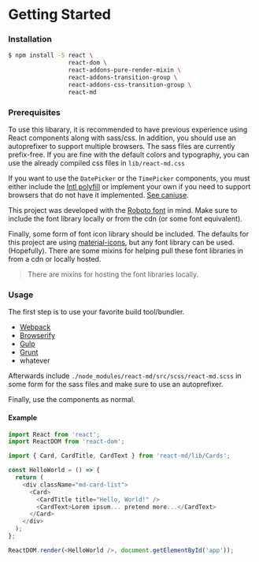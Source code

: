 # Getting Started

### Installation

```bash
$ npm install -S react \
                 react-dom \
                 react-addons-pure-render-mixin \
                 react-addons-transition-group \
                 react-addons-css-transition-group \
                 react-md
```

### Prerequisites

To use this libarary, it is recommended to have previous experience using React
components along with sass/css. In addition, you should use an autoprefixer to
support multiple browsers. The sass files are currently prefix-free. If you are
fine with the default colors and typography, you can use the already compiled
css files in `lib/react-md.css`

If you want to use the `DatePicker` or the `TimePicker` components, you must either
include the [Intl polyfill](https://github.com/andyearnshaw/Intl.js/) or implement
your own if you need to support browsers that do not have it implemented.
[See caniuse](http://caniuse.com/#search=intl).

This project was developed with the [Roboto font](https://www.google.com/fonts/specimen/Roboto)
in mind.  Make sure to include the font library locally or from the cdn (or some font equivalent).

Finally, some form of font icon library should be included. The
defaults for this project are using [material-icons](https://design.google.com/icons/),
but any font library can be used. (Hopefully). There are some mixins
for helping pull these font libraries in from a cdn or locally hosted.

> There are mixins for hosting the font libraries locally.


### Usage

The first step is to use your favorite build tool/bundler.

* [Webpack](https://webpack.github.io/)
* [Browserify](http://browserify.org/)
* [Gulp](http://gulpjs.com/)
* [Grunt](http://gruntjs.com/)
* whatever

Afterwards include `./node_modules/react-md/src/scss/react-md.scss` in some form for the sass files
and make sure to use an autoprefixer.

Finally, use the components as normal.

#### Example

```js
import React from 'react';
import ReactDOM from 'react-dom';

import { Card, CardTitle, CardText } from 'react-md/lib/Cards';

const HelloWorld = () => {
  return (
    <div className="md-card-list">
      <Card>
        <CardTitle title="Hello, World!" />
        <CardText>Lorem ipsum... pretend more...</CardText>
      </Card>
    </div>
  );
};

ReactDOM.render(<HelloWorld />, document.getElementById('app'));
```
